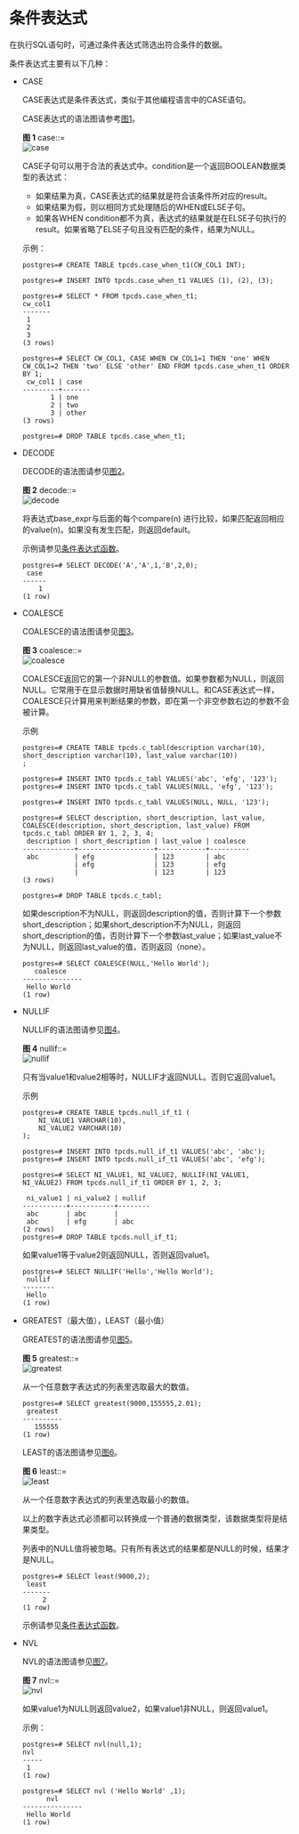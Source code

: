 # 条件表达式<a name="ZH-CN_TOPIC_0242370466"></a>

在执行SQL语句时，可通过条件表达式筛选出符合条件的数据。

条件表达式主要有以下几种：

-   CASE

    CASE表达式是条件表达式，类似于其他编程语言中的CASE语句。

    CASE表达式的语法图请参考[图1](#zh-cn_topic_0237122002_zh-cn_topic_0059777797_f6defc8307fd0434380b6ba22838ed5f1)。

    **图 1**  case::=<a name="zh-cn_topic_0237122002_zh-cn_topic_0059777797_f6defc8307fd0434380b6ba22838ed5f1"></a>  
    ![](figures/case.jpg "case")

    CASE子句可以用于合法的表达式中。condition是一个返回BOOLEAN数据类型的表达式：

    -   如果结果为真，CASE表达式的结果就是符合该条件所对应的result。
    -   如果结果为假，则以相同方式处理随后的WHEN或ELSE子句。
    -   如果各WHEN  condition都不为真，表达式的结果就是在ELSE子句执行的result。如果省略了ELSE子句且没有匹配的条件，结果为NULL。

    示例：

    ```
    postgres=# CREATE TABLE tpcds.case_when_t1(CW_COL1 INT);
    
    postgres=# INSERT INTO tpcds.case_when_t1 VALUES (1), (2), (3);
    
    postgres=# SELECT * FROM tpcds.case_when_t1;
    cw_col1 
    -------
     1
     2
     3
    (3 rows)
    
    postgres=# SELECT CW_COL1, CASE WHEN CW_COL1=1 THEN 'one' WHEN CW_COL1=2 THEN 'two' ELSE 'other' END FROM tpcds.case_when_t1 ORDER BY 1;
     cw_col1 | case  
    ---------+-------
           1 | one
           2 | two
           3 | other
    (3 rows)
    
    postgres=# DROP TABLE tpcds.case_when_t1;
    ```

-   DECODE

    DECODE的语法图请参见[图2](#zh-cn_topic_0237122002_zh-cn_topic_0059777797_f8e62b15fa92349339fcdb77fcc5fef4d)。

    **图 2**  decode::=<a name="zh-cn_topic_0237122002_zh-cn_topic_0059777797_f8e62b15fa92349339fcdb77fcc5fef4d"></a>  
    ![](figures/decode.png "decode")

    将表达式base\_expr与后面的每个compare\(n\) 进行比较，如果匹配返回相应的value\(n\)。如果没有发生匹配，则返回default。

    示例请参见[条件表达式函数](条件表达式函数.md)。

    ```
    postgres=# SELECT DECODE('A','A',1,'B',2,0);
     case 
    ------
        1
    (1 row)
    ```

-   COALESCE

    COALESCE的语法图请参见[图3](#zh-cn_topic_0237122002_zh-cn_topic_0059777797_f1877c9f8d2ac4964828a6eaaddf5f35f)。

    **图 3**  coalesce::=<a name="zh-cn_topic_0237122002_zh-cn_topic_0059777797_f1877c9f8d2ac4964828a6eaaddf5f35f"></a>  
    ![](figures/coalesce.png "coalesce")

    COALESCE返回它的第一个非NULL的参数值。如果参数都为NULL，则返回NULL。它常用于在显示数据时用缺省值替换NULL。和CASE表达式一样，COALESCE只计算用来判断结果的参数，即在第一个非空参数右边的参数不会被计算。

    示例

    ```
    postgres=# CREATE TABLE tpcds.c_tabl(description varchar(10), short_description varchar(10), last_value varchar(10)) 
    ;
    
    postgres=# INSERT INTO tpcds.c_tabl VALUES('abc', 'efg', '123');
    postgres=# INSERT INTO tpcds.c_tabl VALUES(NULL, 'efg', '123');
    
    postgres=# INSERT INTO tpcds.c_tabl VALUES(NULL, NULL, '123');
    
    postgres=# SELECT description, short_description, last_value, COALESCE(description, short_description, last_value) FROM tpcds.c_tabl ORDER BY 1, 2, 3, 4;
     description | short_description | last_value | coalesce
    -------------+-------------------+------------+----------
     abc         | efg               | 123        | abc
                 | efg               | 123        | efg
                 |                   | 123        | 123
    (3 rows)
    
    postgres=# DROP TABLE tpcds.c_tabl;
    ```

    如果description不为NULL，则返回description的值，否则计算下一个参数short\_description；如果short\_description不为NULL，则返回short\_description的值，否则计算下一个参数last\_value；如果last\_value不为NULL，则返回last\_value的值，否则返回（none）。

    ```
    postgres=# SELECT COALESCE(NULL,'Hello World');
       coalesce    
    ---------------
     Hello World
    (1 row)
    ```

-   NULLIF

    NULLIF的语法图请参见[图4](#zh-cn_topic_0237122002_zh-cn_topic_0059777797_f6c5bc64bf5de4b728ed1d73d97768e6e)。

    **图 4**  nullif::=<a name="zh-cn_topic_0237122002_zh-cn_topic_0059777797_f6c5bc64bf5de4b728ed1d73d97768e6e"></a>  
    ![](figures/nullif.png "nullif")

    只有当value1和value2相等时，NULLIF才返回NULL。否则它返回value1。

    示例

    ```
    postgres=# CREATE TABLE tpcds.null_if_t1 (
        NI_VALUE1 VARCHAR(10),
        NI_VALUE2 VARCHAR(10)
    );
    
    postgres=# INSERT INTO tpcds.null_if_t1 VALUES('abc', 'abc');
    postgres=# INSERT INTO tpcds.null_if_t1 VALUES('abc', 'efg');
    
    postgres=# SELECT NI_VALUE1, NI_VALUE2, NULLIF(NI_VALUE1, NI_VALUE2) FROM tpcds.null_if_t1 ORDER BY 1, 2, 3;
    
     ni_value1 | ni_value2 | nullif 
    -----------+-----------+--------
     abc       | abc       | 
     abc       | efg       | abc
    (2 rows)
    postgres=# DROP TABLE tpcds.null_if_t1;
    ```

    如果value1等于value2则返回NULL，否则返回value1。

    ```
    postgres=# SELECT NULLIF('Hello','Hello World');
     nullif 
    --------
     Hello
    (1 row)
    ```

-   GREATEST（最大值），LEAST（最小值）

    GREATEST的语法图请参见[图5](#zh-cn_topic_0237122002_zh-cn_topic_0059777797_f23a83b0f987a49e0b6890280568afbd2)。

    **图 5**  greatest::=<a name="zh-cn_topic_0237122002_zh-cn_topic_0059777797_f23a83b0f987a49e0b6890280568afbd2"></a>  
    ![](figures/greatest.png "greatest")

    从一个任意数字表达式的列表里选取最大的数值。

    ```
    postgres=# SELECT greatest(9000,155555,2.01);
     greatest 
    ----------
       155555
    (1 row)
    ```

    LEAST的语法图请参见[图6](#zh-cn_topic_0237122002_zh-cn_topic_0059777797_f30a16b0edbde4750a42053619840b384)。

    **图 6**  least::=<a name="zh-cn_topic_0237122002_zh-cn_topic_0059777797_f30a16b0edbde4750a42053619840b384"></a>  
    ![](figures/least.png "least")

    从一个任意数字表达式的列表里选取最小的数值。

    以上的数字表达式必须都可以转换成一个普通的数据类型，该数据类型将是结果类型。

    列表中的NULL值将被忽略。只有所有表达式的结果都是NULL的时候，结果才是NULL。

    ```
    postgres=# SELECT least(9000,2);
     least 
    -------
         2
    (1 row)
    ```

    示例请参见[条件表达式函数](条件表达式函数.md)。

-   NVL

    NVL的语法图请参见[图7](#zh-cn_topic_0237122002_zh-cn_topic_0059777797_f69cd4e01dd6e4280b756eb98d3c77c91)。

    **图 7**  nvl::=<a name="zh-cn_topic_0237122002_zh-cn_topic_0059777797_f69cd4e01dd6e4280b756eb98d3c77c91"></a>  
    ![](figures/nvl.jpg "nvl")

    如果value1为NULL则返回value2，如果value1非NULL，则返回value1。

    示例：

    ```
    postgres=# SELECT nvl(null,1);
    nvl 
    -----
     1
    (1 row)
    
    ```

    ```
    postgres=# SELECT nvl ('Hello World' ,1);
          nvl      
    ---------------
     Hello World
    (1 row)
    ```


